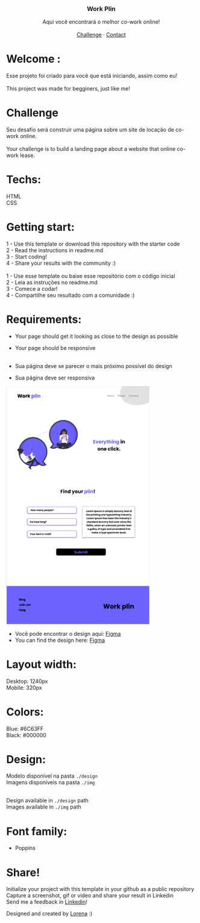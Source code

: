 <br />
<p align="center">
  <h3 align="center">Work Plin</h3>

  <p align="center">
    Aqui você encontrará o melhor co-work online!
       <br />
    <br />
    <a href="https://github.com/lubomfim/work-plin">Challenge</a>
    ·
    <a href="www.linkedin.com/in/lubomfim">Contact</a>
  </p>
</p>

# Welcome :

Esse projeto foi criado para você que está iniciando, assim como eu! <br><br>
This project was made for begginers, just like me!

# Challenge

Seu desafio será construir uma página sobre um site de locação de co-work online. <br><br>
Your challenge is to build a landing page about a website that online co-work lease.

# Techs:

HTML<br>
CSS

# Getting start:

1 - Use this template or download this repository with the starter code<br>
2 - Read the instructions in readme.md<br>
3 - Start coding!<br>
4 - Share your results with the community :)<br>
<br>
1 - Use esse template ou baixe esse repositório com o código inicial<br>
2 - Leia as instruções no readme.md<br>
3 - Comece a codar!<br>
4 - Compartilhe seu resultado com a comunidade :)<br>

# Requirements:

- Your page should get it looking as close to the design as possible<br>
- Your page should be responsive<br>
  <br>

- Sua página deve se parecer o mais próximo possível do design<br>
- Sua página deve ser responsiva<br>

<img src="design/desktop.png" width="380">

- Você pode encontrar o design aqui: <a href="https://www.figma.com/file/m95CWMbgT372P5ytrlSluF/Work-Plin?node-id=0%3A1">Figma</a>
- You can find the design here: <a href="https://www.figma.com/file/m95CWMbgT372P5ytrlSluF/Work-Plin?node-id=0%3A1">Figma</a>

# Layout width:

Desktop: 1240px<br>
Mobile: 320px

# Colors:

Blue: #6C63FF<br>
Black: #000000

# Design:

Modelo disponível na pasta `./design`<br>
Imagens disponíveis na pasta `./img`<br>
<br>

Design available in `./design` path<br>
Images available in `./img` path<br>

# Font family:

- Poppins

# Share!

Initialize your project with this template in your github as a public repository<br>
Capture a screenshot, gif or video and share your result in Linkedin<br>
Send me a feedback in <a href="www.linkedin.com/in/lubomfim">Linkedin</a>!<br>

Designed and created by <a href="https://github.com/lubomfim">Lorena</a> :)
